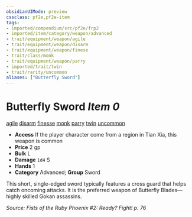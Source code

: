 ```yaml
---
obsidianUIMode: preview
cssclass: pf2e,pf2e-item
tags:
- imported/compendium/src/pf2e/frp2
- imported/item/category/weapon/advanced
- trait/equipment/weapon/agile
- trait/equipment/weapon/disarm
- trait/equipment/weapon/finese
- trait/class/monk
- trait/equipment/weapon/parry
- imported/trait/twin
- trait/rarity/uncommon
aliases: ["Butterfly Sword"]
---
```

# Butterfly Sword *Item 0*  
[agile](agile.md)  [disarm](rules/traits/disarm.md)  [finesse](finesse.md)  [monk](rules/traits/monk.md)  [parry](parry.md)  [twin](twin.md)  [uncommon](uncommon.md)  

- **Access** If the player character come from a region in Tian Xia, this weapon is common
- **Price** 2 gp
- **Bulk** L
- **Damage** `1d4` S
- **Hands** 1
- **Category** Advanced; **Group** Sword 

This short, single-edged sword typically features a cross guard that helps catch oncoming attacks. It is the preferred weapon of Butterfly Blades—highly skilled Gokan assassins.

*Source: Fists of the Ruby Phoenix #2: Ready? Fight! p. 76*